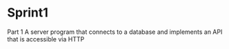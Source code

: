 # Sprint1

Part 1
A server program that connects to a database and implements an API that is accessible via HTTP
